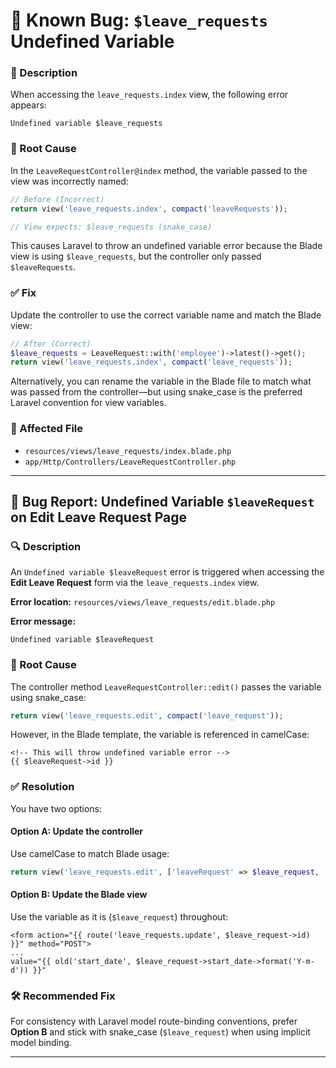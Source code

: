 # 🐞 Known Bug: `$leave_requests` Undefined Variable

### 🧩 Description

When accessing the `leave_requests.index` view, the following error appears:

```
Undefined variable $leave_requests
```

### 📍 Root Cause

In the `LeaveRequestController@index` method, the variable passed to the view was incorrectly named:

```php
// Before (Incorrect)
return view('leave_requests.index', compact('leaveRequests'));

// View expects: $leave_requests (snake_case)
```

This causes Laravel to throw an undefined variable error because the Blade view is using `$leave_requests`, but the controller only passed `$leaveRequests`.

### ✅ Fix

Update the controller to use the correct variable name and match the Blade view:

```php
// After (Correct)
$leave_requests = LeaveRequest::with('employee')->latest()->get();
return view('leave_requests.index', compact('leave_requests'));
```

Alternatively, you can rename the variable in the Blade file to match what was passed from the controller—but using snake\_case is the preferred Laravel convention for view variables.

### 📌 Affected File

* `resources/views/leave_requests/index.blade.php`
* `app/Http/Controllers/LeaveRequestController.php`

---

## 🐞 Bug Report: Undefined Variable `$leaveRequest` on Edit Leave Request Page

### 🔍 Description

An `Undefined variable $leaveRequest` error is triggered when accessing the **Edit Leave Request** form via the `leave_requests.index` view.

**Error location:**
`resources/views/leave_requests/edit.blade.php`

**Error message:**

```
Undefined variable $leaveRequest
```

### 📍 Root Cause

The controller method `LeaveRequestController::edit()` passes the variable using snake\_case:

```php
return view('leave_requests.edit', compact('leave_request'));
```

However, in the Blade template, the variable is referenced in camelCase:

```blade
<!-- This will throw undefined variable error -->
{{ $leaveRequest->id }}
```

### ✅ Resolution

You have two options:

#### Option A: Update the controller

Use camelCase to match Blade usage:

```php
return view('leave_requests.edit', ['leaveRequest' => $leave_request, 'employees' => $employees]);
```

#### Option B: Update the Blade view

Use the variable as it is (`$leave_request`) throughout:

```blade
<form action="{{ route('leave_requests.update', $leave_request->id) }}" method="POST">
...
value="{{ old('start_date', $leave_request->start_date->format('Y-m-d')) }}"
```

### 🛠 Recommended Fix

For consistency with Laravel model route-binding conventions, prefer **Option B** and stick with snake\_case (`$leave_request`) when using implicit model binding.

---

